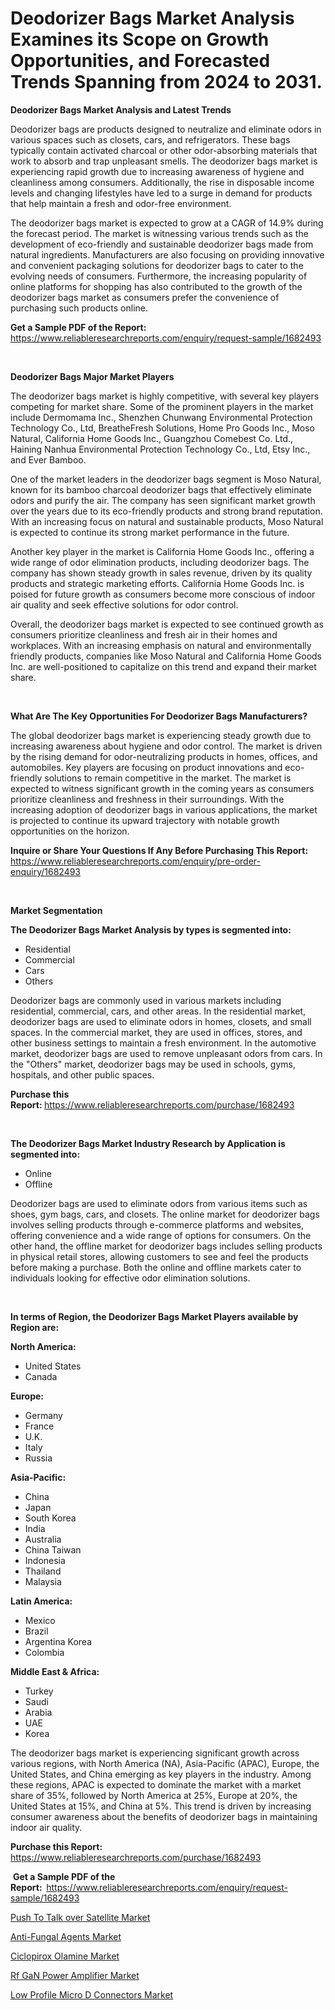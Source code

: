 <p><h1>Deodorizer Bags Market Analysis Examines its Scope on Growth Opportunities, and Forecasted Trends Spanning from 2024 to 2031.</h1></p><p><strong>Deodorizer Bags Market Analysis and Latest Trends</strong></p>
<p><p>Deodorizer bags are products designed to neutralize and eliminate odors in various spaces such as closets, cars, and refrigerators. These bags typically contain activated charcoal or other odor-absorbing materials that work to absorb and trap unpleasant smells. The deodorizer bags market is experiencing rapid growth due to increasing awareness of hygiene and cleanliness among consumers. Additionally, the rise in disposable income levels and changing lifestyles have led to a surge in demand for products that help maintain a fresh and odor-free environment.</p><p>The deodorizer bags market is expected to grow at a CAGR of 14.9% during the forecast period. The market is witnessing various trends such as the development of eco-friendly and sustainable deodorizer bags made from natural ingredients. Manufacturers are also focusing on providing innovative and convenient packaging solutions for deodorizer bags to cater to the evolving needs of consumers. Furthermore, the increasing popularity of online platforms for shopping has also contributed to the growth of the deodorizer bags market as consumers prefer the convenience of purchasing such products online.</p></p>
<p><strong>Get a Sample PDF of the Report:&nbsp;</strong> <a href="https://www.reliableresearchreports.com/enquiry/request-sample/1682493">https://www.reliableresearchreports.com/enquiry/request-sample/1682493</a></p>
<p>&nbsp;</p>
<p><strong>Deodorizer Bags Major Market Players</strong></p>
<p><p>The deodorizer bags market is highly competitive, with several key players competing for market share. Some of the prominent players in the market include Dermomama Inc., Shenzhen Chunwang Environmental Protection Technology Co., Ltd, BreatheFresh Solutions, Home Pro Goods Inc., Moso Natural, California Home Goods Inc., Guangzhou Comebest Co. Ltd., Haining Nanhua Environmental Protection Technology Co., Ltd, Etsy Inc., and Ever Bamboo.</p><p>One of the market leaders in the deodorizer bags segment is Moso Natural, known for its bamboo charcoal deodorizer bags that effectively eliminate odors and purify the air. The company has seen significant market growth over the years due to its eco-friendly products and strong brand reputation. With an increasing focus on natural and sustainable products, Moso Natural is expected to continue its strong market performance in the future.</p><p>Another key player in the market is California Home Goods Inc., offering a wide range of odor elimination products, including deodorizer bags. The company has shown steady growth in sales revenue, driven by its quality products and strategic marketing efforts. California Home Goods Inc. is poised for future growth as consumers become more conscious of indoor air quality and seek effective solutions for odor control.</p><p>Overall, the deodorizer bags market is expected to see continued growth as consumers prioritize cleanliness and fresh air in their homes and workplaces. With an increasing emphasis on natural and environmentally friendly products, companies like Moso Natural and California Home Goods Inc. are well-positioned to capitalize on this trend and expand their market share.</p></p>
<p>&nbsp;</p>
<p><strong>What Are The Key Opportunities For Deodorizer Bags Manufacturers?</strong></p>
<p><p>The global deodorizer bags market is experiencing steady growth due to increasing awareness about hygiene and odor control. The market is driven by the rising demand for odor-neutralizing products in homes, offices, and automobiles. Key players are focusing on product innovations and eco-friendly solutions to remain competitive in the market. The market is expected to witness significant growth in the coming years as consumers prioritize cleanliness and freshness in their surroundings. With the increasing adoption of deodorizer bags in various applications, the market is projected to continue its upward trajectory with notable growth opportunities on the horizon.</p></p>
<p><strong>Inquire or Share Your Questions If Any Before Purchasing This Report:</strong> <a href="https://www.reliableresearchreports.com/enquiry/pre-order-enquiry/1682493">https://www.reliableresearchreports.com/enquiry/pre-order-enquiry/1682493</a></p>
<p>&nbsp;</p>
<p><strong>Market Segmentation</strong></p>
<p><strong>The Deodorizer Bags Market Analysis by types is segmented into:</strong></p>
<p><ul><li>Residential</li><li>Commercial</li><li>Cars</li><li>Others</li></ul></p>
<p><p>Deodorizer bags are commonly used in various markets including residential, commercial, cars, and other areas. In the residential market, deodorizer bags are used to eliminate odors in homes, closets, and small spaces. In the commercial market, they are used in offices, stores, and other business settings to maintain a fresh environment. In the automotive market, deodorizer bags are used to remove unpleasant odors from cars. In the "Others" market, deodorizer bags may be used in schools, gyms, hospitals, and other public spaces.</p></p>
<p><strong>Purchase this Report:&nbsp;</strong><a href="https://www.reliableresearchreports.com/purchase/1682493">https://www.reliableresearchreports.com/purchase/1682493</a></p>
<p>&nbsp;</p>
<p><strong>The Deodorizer Bags Market Industry Research by Application is segmented into:</strong></p>
<p><ul><li>Online</li><li>Offline</li></ul></p>
<p><p>Deodorizer bags are used to eliminate odors from various items such as shoes, gym bags, cars, and closets. The online market for deodorizer bags involves selling products through e-commerce platforms and websites, offering convenience and a wide range of options for consumers. On the other hand, the offline market for deodorizer bags includes selling products in physical retail stores, allowing customers to see and feel the products before making a purchase. Both the online and offline markets cater to individuals looking for effective odor elimination solutions.</p></p>
<p>&nbsp;</p>
<p><strong>In terms of Region, the Deodorizer Bags Market Players available by Region are:</strong></p>
<p>
    <p> <strong> North America: </strong>
        <ul>
            <li>United States</li>
            <li>Canada</li>
        </ul>
        </p> 
    <p> <strong> Europe: </strong>
        <ul>
            <li>Germany</li>
            <li>France</li>
            <li>U.K.</li>
            <li>Italy</li>
            <li>Russia</li>
        </ul>
        </p> 
    <p> <strong> Asia-Pacific: </strong>
        <ul>
            <li>China</li>
            <li>Japan</li>
            <li>South Korea</li>
            <li>India</li>
            <li>Australia</li>
            <li>China Taiwan</li>
            <li>Indonesia</li>
            <li>Thailand</li>
            <li>Malaysia</li>
        </ul>
        </p> 
    <p> <strong> Latin America: </strong>
        <ul>
            <li>Mexico</li>
            <li>Brazil</li>
            <li>Argentina Korea</li>
            <li>Colombia</li>
        </ul>
        </p> 
    <p> <strong> Middle East & Africa: </strong>
        <ul>
            <li>Turkey</li>
            <li>Saudi</li>
            <li>Arabia</li>
            <li>UAE</li>
            <li>Korea</li>
        </ul>
    </p>
    </p>
<p><p>The deodorizer bags market is experiencing significant growth across various regions, with North America (NA), Asia-Pacific (APAC), Europe, the United States, and China emerging as key players in the industry. Among these regions, APAC is expected to dominate the market with a market share of 35%, followed by North America at 25%, Europe at 20%, the United States at 15%, and China at 5%. This trend is driven by increasing consumer awareness about the benefits of deodorizer bags in maintaining indoor air quality.</p></p>
<p><strong>Purchase this Report: </strong><a href="https://www.reliableresearchreports.com/purchase/1682493">https://www.reliableresearchreports.com/purchase/1682493</a></p>
<p>&nbsp;<strong>Get a Sample PDF of the Report:&nbsp;&nbsp;</strong><a href="https://www.reliableresearchreports.com/enquiry/request-sample/1682493">https://www.reliableresearchreports.com/enquiry/request-sample/1682493</a></p>
<p><strong></strong></p>
<p><p><a href="https://medium.com/@malcomw102036/push-to-talk-over-satellite-market-research-report-its-history-and-forecast-2024-to-2031-91cc6cb8505f">Push To Talk over Satellite Market</a></p><p><a href="https://issuu.com/reportprime-2/docs/anti-fungal-agents-market-size-2030.pptx">Anti-Fungal Agents Market</a></p><p><a href="https://issuu.com/reportprime-2/docs/ciclopirox-olamine-market-size-2030.pptx">Ciclopirox Olamine Market</a></p><p><a href="https://medium.com/@lauryframi644/rf-gan-power-amplifier-market-research-report-its-history-and-forecast-2024-to-2031-98d52210d558">Rf GaN Power Amplifier Market</a></p><p><a href="https://medium.com/@lauryframi644/low-profile-micro-d-connectors-market-insights-into-market-cagr-market-trends-and-growth-170e9f05c412">Low Profile Micro D Connectors Market</a></p></p>